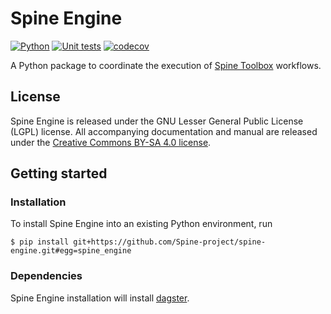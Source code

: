 # Spine Engine

[![Python](https://img.shields.io/badge/python-3.6%20|%203.7-blue.svg)](https://www.python.org/downloads/release/python-360/)
[![Unit tests](https://github.com/Spine-project/spine-engine/workflows/Unit%20tests/badge.svg)](https://github.com/Spine-project/spine-engine/actions?query=workflow%3A"Unit+tests")
[![codecov](https://codecov.io/gh/Spine-project/spine-engine/branch/master/graph/badge.svg)](https://codecov.io/gh/Spine-project/spine-engine)

A Python package to coordinate the execution of [Spine Toolbox](https://github.com/Spine-project/Spine-Toolbox) workflows.

## License

Spine Engine is released under the GNU Lesser General Public License (LGPL) license. All accompanying
documentation and manual are released under the [Creative Commons BY-SA 4.0 license](https://creativecommons.org/licenses/by-sa/4.0/).

## Getting started

### Installation

To install Spine Engine into an existing Python environment, run

    $ pip install git+https://github.com/Spine-project/spine-engine.git#egg=spine_engine

### Dependencies

Spine Engine installation will install [dagster](https://dagster.readthedocs.io/en/master/index.html).